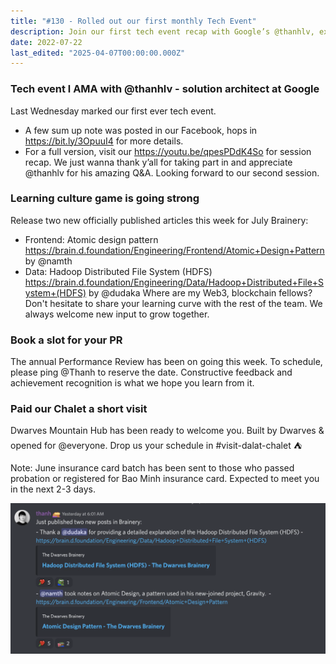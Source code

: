 ```yaml
---
title: "#130 - Rolled out our first monthly Tech Event"
description: Join our first tech event recap with Google’s @thanhlv, explore new articles on Atomic Design and HDFS, and book your Performance Review slot now.
date: 2022-07-22
last_edited: "2025-04-07T00:00:00.000Z"
---
```


### Tech event l AMA with @thanhlv - solution architect at Google

Last Wednesday marked our first ever tech event.

- A few sum up note was posted in our Facebook, hops in <https://bit.ly/3OpuuI4> for more details.
- For a full version, visit our <https://youtu.be/qpesPDdK4So> for session recap.
  We just wanna thank y’all for taking part in and appreciate @thanhlv for his amazing Q&A. Looking forward to our second session.

### Learning culture game is going strong

Release two new officially published articles this week for July Brainery:

- Frontend: Atomic design pattern <https://brain.d.foundation/Engineering/Frontend/Atomic+Design+Pattern> by @namth
- Data: Hadoop Distributed File System (HDFS) <https://brain.d.foundation/Engineering/Data/Hadoop+Distributed+File+System+(HDFS)> by @dudaka
  Where are my Web3, blockchain fellows? Don't hesitate to share your learning curve with the rest of the team. We always welcome new input to grow together.

### Book a slot for your PR

The annual Performance Review has been on going this week. To schedule, please ping @Thanh to reserve the date. Constructive feedback and achievement recognition is what we hope you learn from it.

### Paid our Chalet a short visit

Dwarves Mountain Hub has been ready to welcome you. Built by Dwarves & opened for @everyone. Drop us your schedule in #visit-dalat-chalet ⛺️

Note: June insurance card batch has been sent to those who passed probation or registered for Bao Minh insurance card. Expected to meet you in the next 2-3 days.

![](assets/notion-image-1744007364236-hpv1j.webp)
